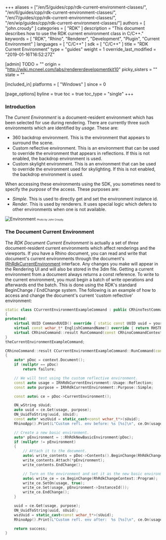+++
aliases = ["/en/5/guides/cpp/rdk-current-environment-classes/", "/en/6/guides/cpp/rdk-current-environment-classes/", "/en/7/guides/cpp/rdk-current-environment-classes/", "/en/wip/guides/cpp/rdk-current-environment-classes/"]
authors = [ "john.croudy" ]
categories = [ "RDK" ]
description = "This document describes how to use the RDK current environment class in C/C++."
keywords = [ "RDK", "Rhino", "Renderer", "Development", "Plugin", "Current Environment" ]
languages = [ "C/C++" ]
sdk = [ "C/C++" ]
title = "RDK Current Environment"
type = "guides"
weight = 1
override_last_modified = "2019-01-16T16:52:27Z"

[admin]
TODO = ""
origin = "http://wiki.mcneel.com/labs/rendererdevelopmentkit10"
picky_sisters = ""
state = ""

[included_in]
platforms = [ "Windows" ]
since = 0

[page_options]
byline = true
toc = true
toc_type = "single"
+++
### Introduction
The _Current Environment_ is a document-resident environment which has been selected for use during rendering. There are currently three such environments which are identified by _usage_. These are:

* 360 backdrop environment. This is the environment that appears to surround the scene.
* Custom reflective environment. This is an environment that can be used to override the environment that appears in reflections. If this is not enabled, the backdrop environment is used.
* Custom skylight environment. This is an environment that can be used to override the environment used for skylighting. If this is not enabled, the backdrop environment is used.

When accessing these environments using the SDK, you sometimes need to specify the _purpose_ of the access. These purposes are:

* _Simple_. This is used to directly get and set the environment instance id.
* _Render_. This is used by renderers. It uses special logic which defers to other environments when one is not available.

![Environment](/images/rdk-environment.jpg)
<small><small><small>Photo by John Croudy.</small></small></small>

### The Document Current Environment
The _RDK Document Current Environment_ is actually a set of _three_ document-resident current environments which affect renderings and the viewports. If you have a Rhino document, you can read and write that document's current environments through the document's [IRhRdkCurrentEnvironment](/api/cpp/class_i_rh_rdk_current_environment.html) interface. Any changes you make will appear in the Rendering UI and will also be stored in the 3dm file. Getting a current environment from a document always returns a const reference. To write to the current environment, you must begin a batch of write operations and afterwards end the batch. This is done using the RDK's standard BeginChange / EndChange system. The following is an example of how to access and change the document's current 'custom reflective' environment:
```cpp
static class CCurrentEnvironmentExampleCommand : public CRhinoTestCommand
{
protected:
	virtual UUID CommandUUID() override { static const UUID uuid = your_uuid_here; return uuid; }
	virtual const wchar_t* EnglishCommandName() override { return RHSTR_LIT(L"MyCurrentEnvCmd"); }
	virtual CRhinoCommand::result RunCommand(const CRhinoCommandContext& context) override;
}
theCurrentEnvironmentExampleCommand;

CRhinoCommand::result CCurrentEnvironmentExampleCommand::RunCommand(const CRhinoCommandContext& context)
{
	auto* pDoc = context.Document();
	if (nullptr == pDoc)
		return failure;

	// We will test using the custom reflective environment.
	const auto usage = IRhRdkCurrentEnvironment::Usage::Reflection;
	const auto purpose = IRhRdkCurrentEnvironment::Purpose::Simple;

	const auto& ce = pDoc->CurrentEnvironment();

	ON_wString sUuid;
	auto uuid = ce.Get(usage, purpose);
	ON_UuidToString(uuid, sUuid);
	const auto* wszUuid = static_cast<const wchar_t*>(sUuid);
	RhinoApp().Print(L"Custom refl. env before: %s [%s]\n", ce.On(usage) ? L"on" : L"off", wszUuid);

	// Create a new basic environment.
	auto* pEnvironment = ::RhRdkNewBasicEnvironment(pDoc);
	if (nullptr != pEnvironment)
	{
		// Attach it to the document.
		auto& write_contents = pDoc->Contents().BeginChange(RhRdkChangeContext::Program);
		write_contents.Attach(*pEnvironment);
		write_contents.EndChange();

		// Turn on the environment and set it as the new basic environment.
		auto& write_ce = ce.BeginChange(RhRdkChangeContext::Program);
		write_ce.SetOn(usage, true);
		write_ce.Set(usage, pEnvironment->InstanceId());
		write_ce.EndChange();
	}

	uuid = ce.Get(usage, purpose);
	ON_UuidToString(uuid, sUuid);
	wszUuid = static_cast<const wchar_t*>(sUuid);
	RhinoApp().Print(L"Custom refl. env after:  %s [%s]\n", ce.On(usage) ? L"on" : L"off", wszUuid);

	return success;
}
```
